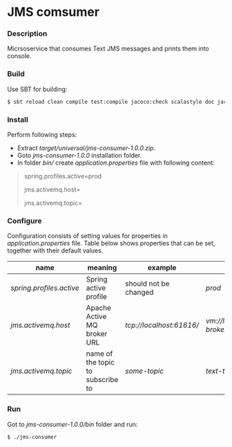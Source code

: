 # JMS comsumer

### Description
Micrsoservice that consumes Text JMS messages and prints them into console.

### Build
Use SBT for building:
```sh
$ sbt reload clean compile test:compile jacoco:check scalastyle doc jacoco:report universal:packageBin
```

### Install
Perform following steps:
- Extract _target/universal/jms-consumer-1.0.0.zip_.
- Goto _jms-consumer-1.0.0_ installation folder.
- In folder _bin/_ create _application.properties_ file with following content:
>spring.profiles.active=prod
> 
>jms.activemq.host=
>
>jms.activemq.topic=

### Configure
Configuration consists of setting values for properties in _application.properties_ file. Table below shows properties that can be set, together with their default values.

| name | meaning | example | deafult value |
| ---- | ------- | ------- | ------------- |
| _spring.profiles.active_ | Spring active profile | should not be changed | _prod_ |
| _jms.activemq.host_ | Apache Active MQ broker URL | _tcp://localhost:61616/_ | _vm://localhost?broker.persistent=false&broker.useShutdownHook=false_ |
| _jms.activemq.topic_ | name of the topic to subscribe to | _some-topic_ | _text-topic_ |

### Run
Got to _jms-consumer-1.0.0/bin_ folder and run:
```sh
$ ./jms-consumer
```
